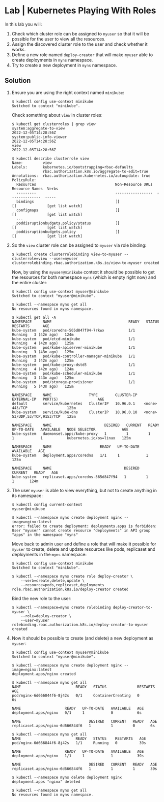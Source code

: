 # Lab | Kubernetes Playing With Roles

In this lab you will:

1. Check which cluster role can be assigned to `myuser` so that it will be
   possible for the user to view all the resources.
2. Assign the discovered cluster role to the user and check whether it works.
3. Define a new role named `deploy-creator` that will make `myuser` able to
   create deployments in `myns` namespace.
4. Try to create a new deployment in `myns` namespace.

## Solution

1. Ensure you are using the right context named `minikube`:

   ```console
   $ kubectl config use-context minikube
   Switched to context "minikube".
   ```

   Check something about `view` in cluster roles:

   ```console
   $ kubectl get clusterroles | grep view
   system:aggregate-to-view                                               2022-12-05T14:28:56Z
   system:public-info-viewer                                              2022-12-05T14:28:56Z
   view                                                                   2022-12-05T14:28:56Z

   $ kubectl describe clusterrole view
   Name:         view
   Labels:       kubernetes.io/bootstrapping=rbac-defaults
                 rbac.authorization.k8s.io/aggregate-to-edit=true
   Annotations:  rbac.authorization.kubernetes.io/autoupdate: true
   PolicyRule:
     Resources                                    Non-Resource URLs  Resource Names  Verbs
     ---------                                    -----------------  --------------  -----
     bindings                                     []                 []              [get list watch]
     configmaps                                   []                 []              [get list watch]
     ...
     poddisruptionbudgets.policy/status           []                 []              [get list watch]
     poddisruptionbudgets.policy                  []                 []              [get list watch]
   ```

2. So the `view` cluster role can be assigned to `myuser` via role binding:

   ```console
   $ kubectl create clusterrolebinding view-to-myuser --clusterrole=view --user=myuser
   clusterrolebinding.rbac.authorization.k8s.io/view-to-myuser created
   ```

   Now, by using the `myuser@minikube` context it should be possible to get the
   resources for both namespace `myns` (which is empty right now) and the entire
   cluster:

   ```console
   $ kubectl config use-context myuser@minikube
   Switched to context "myuser@minikube".

   $ kubectl --namespace myns get all
   No resources found in myns namespace.

   $ kubectl get all -A
   NAMESPACE     NAME                                   READY   STATUS    RESTARTS      AGE
   kube-system   pod/coredns-565d847f94-7rkwx           1/1     Running   3 (42m ago)   124m
   kube-system   pod/etcd-minikube                      1/1     Running   4 (42m ago)   125m
   kube-system   pod/kube-apiserver-minikube            1/1     Running   3 (43m ago)   125m
   kube-system   pod/kube-controller-manager-minikube   1/1     Running   3 (42m ago)   125m
   kube-system   pod/kube-proxy-dstd5                   1/1     Running   4 (42m ago)   124m
   kube-system   pod/kube-scheduler-minikube            1/1     Running   3 (43m ago)   125m
   kube-system   pod/storage-provisioner                1/1     Running   5 (43m ago)   125m

   NAMESPACE     NAME                 TYPE        CLUSTER-IP   EXTERNAL-IP   PORT(S)                  AGE
   default       service/kubernetes   ClusterIP   10.96.0.1    <none>        443/TCP                  125m
   kube-system   service/kube-dns     ClusterIP   10.96.0.10   <none>        53/UDP,53/TCP,9153/TCP   125m

   NAMESPACE     NAME                        DESIRED   CURRENT   READY   UP-TO-DATE   AVAILABLE   NODE SELECTOR            AGE
   kube-system   daemonset.apps/kube-proxy   1         1         1       1            1           kubernetes.io/os=linux   125m

   NAMESPACE     NAME                      READY   UP-TO-DATE   AVAILABLE   AGE
   kube-system   deployment.apps/coredns   1/1     1            1           125m

   NAMESPACE     NAME                                 DESIRED   CURRENT   READY   AGE
   kube-system   replicaset.apps/coredns-565d847f94   1         1         1       124m
   ```

3. The user `myuser` is able to view everything, but not to create anything in
   its namespace:

   ```console
   $ kubectl config current-context
   myuser@minikube

   $ kubectl --namespace myns create deployment nginx --image=nginx:latest
   error: failed to create deployment: deployments.apps is forbidden: User "myuser" cannot create resource "deployments" in API group "apps" in the namespace "myns"
   ```

   Move back to admin user and define a role that will make it possible for
   `myuser` to create, delete and update resources like pods, replicaset and
   deployments in the `myns` namespace:

   ```console
   $ kubectl config use-context minikube
   Switched to context "minikube".

   $ kubectl --namespace myns create role deploy-creator \
       --verb=create,delete,update \
       --resource=pods,replicaset,deployments
   role.rbac.authorization.k8s.io/deploy-creator created
   ```

   Bind the new role to the user:

   ```console
   $ kubectl --namespace=myns create rolebinding deploy-creator-to-myuser \
       --role=deploy-creator \
       --user=myuser
   rolebinding.rbac.authorization.k8s.io/deploy-creator-to-myuser created
   ```

4. Now it should be possible to create (and delete) a new deployment as
   `myuser`:

   ```console
   $ kubectl config use-context myuser@minikube
   Switched to context "myuser@minikube".

   $ kubectl --namespace myns create deployment nginx --image=nginx:latest
   deployment.apps/nginx created

   $ kubectl --namespace myns get all
   NAME                         READY   STATUS              RESTARTS   AGE
   pod/nginx-6d666844f6-8j42s   0/1     ContainerCreating   0          6s

   NAME                    READY   UP-TO-DATE   AVAILABLE   AGE
   deployment.apps/nginx   0/1     1            0           6s

   NAME                               DESIRED   CURRENT   READY   AGE
   replicaset.apps/nginx-6d666844f6   1         1         0       6s

   $ kubectl --namespace myns get all
   NAME                         READY   STATUS    RESTARTS   AGE
   pod/nginx-6d666844f6-8j42s   1/1     Running   0          39s

   NAME                    READY   UP-TO-DATE   AVAILABLE   AGE
   deployment.apps/nginx   1/1     1            1           39s

   NAME                               DESIRED   CURRENT   READY   AGE
   replicaset.apps/nginx-6d666844f6   1         1         1       39s

   $ kubectl --namespace myns delete deployment nginx
   deployment.apps "nginx" deleted

   $ kubectl --namespace myns get all
   No resources found in myns namespace.
   ```
